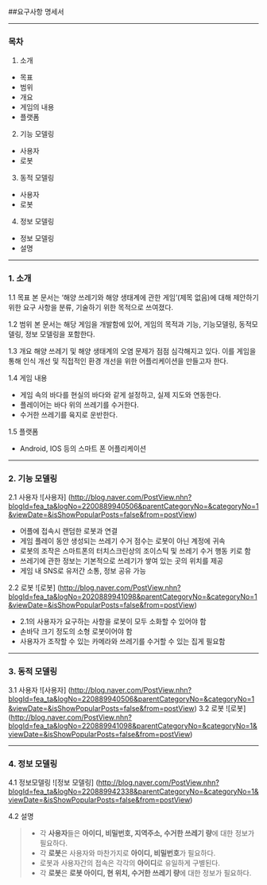 
##요구사항 명세서

---
### **목차**
1. 소개
- 목표
- 범위
- 개요
- 게임의 내용
- 플랫폼

2. 기능 모델링
 - 사용자
 - 로봇

3. 동적 모델링
- 사용자
- 로봇

4. 정보 모델링
 - 정보 모델링
 - 설명

---
### 1. 소개

1.1 목표
본 문서는 ‘해양 쓰레기와 해양 생태계에 관한 게임’(제목 없음)에 대해 제안하기 위한 요구 사항을 분류, 기술하기 위한 목적으로 쓰여졌다.

1.2 범위
본 문서는 해당 게임을 개발함에 있어, 게임의 목적과 기능, 기능모델링, 동적모델링, 정보 모델링을 포함한다.

1.3 개요
해양 쓰레기 및 해양 생태계의 오염 문제가 점점 심각해지고 있다. 이를 게임을 통해 인식 개선 및 직접적인 환경 개선을 위한 어플리케이션을 만들고자 한다.

1.4 게임 내용
- 게임 속의 바다를 현실의 바다와 같게 설정하고, 실제 지도와 연동한다.
 - 플레이어는 바다 위의 쓰레기를 수거한다.
 - 수거한 쓰레기를 육지로 운반한다.

1.5 플랫폼
 - Android, IOS 등의 스마트 폰 어플리케이션

---
### 2. 기능 모델링
2.1 사용자
![사용자]
(http://blog.naver.com/PostView.nhn?blogId=fea_ta&logNo=2200889940506&parentCategoryNo=&categoryNo=1&viewDate=&isShowPopularPosts=false&from=postView)
 - 어플에 접속시 랜덤한 로봇과 연결
 - 게임 플레이 동안 생성되는 쓰레기 수거 점수는 로봇이 아닌 계정에 귀속
 - 로봇의 조작은 스마트폰의 터치스크린상의 조이스틱 및 쓰레기 수거 행동 키로 함
 - 쓰레기에 관한 정보는 기본적으로 쓰레기가 쌓여 있는 곳의 위치를 제공
 - 게임 내 SNS로 유저간 소통, 정보 공유 가능

2.2 로봇
![로봇]
(http://blog.naver.com/PostView.nhn?blogId=fea_ta&logNo=2020889941098&parentCategoryNo=&categoryNo=1&viewDate=&isShowPopularPosts=false&from=postView)
 - 2.1의 사용자가 요구하는 사항을 로봇이 모두 소화할 수 있어야 함
 - 손바닥 크기 정도의 소형 로봇이어야 함
 - 사용자가 조작할 수 있는 카메라와 쓰레기를 수거할 수 있는 집게 필요함

---
### 3. 동적 모델링
3.1 사용자
![사용자]
(http://blog.naver.com/PostView.nhn?blogId=fea_ta&logNo=220889940506&parentCategoryNo=&categoryNo=1&viewDate=&isShowPopularPosts=false&from=postView)
3.2 로봇
![로봇]
(http://blog.naver.com/PostView.nhn?blogId=fea_ta&logNo=220889941098&parentCategoryNo=&categoryNo=1&viewDate=&isShowPopularPosts=false&from=postView)

---
### 4. 정보 모델링
4.1 정보모델링
![정보 모델링]
(http://blog.naver.com/PostView.nhn?blogId=fea_ta&logNo=220889942338&parentCategoryNo=&categoryNo=1&viewDate=&isShowPopularPosts=false&from=postView)

4.2 설명
> - 각 **사용자**들은 **아이디, 비밀번호, 지역주소, 수거한 쓰레기 량**에 대한 정보가 필요하다.
> - 각 **로봇**은 사용자와 마찬가지로 **아이디, 비밀번호**가 필요하다.
> - 로봇과 사용자간의 접속은 각각의 **아이디**로 유일하게 구별된다.
> - 각 **로봇**은 **로봇 아이디, 현 위치, 수거한 쓰레기 량**에 대한 정보가 필요하다.

